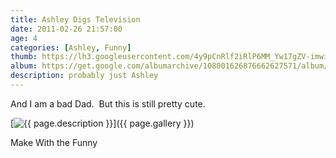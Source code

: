 ```yaml
---
title: Ashley Digs Television
date: 2011-02-26 21:57:00
age: 4
categories: [Ashley, Funny]
thumb: https://lh3.googleusercontent.com/4y9pCnRlf2iRlP6MM_Yw17gZV-imwi6A07dWkU0_eFOUb9K_3G5tPjOhjR0YxBh3weDhhRJVAxX7ipsQl_Kanwz7P32Cztia9zecIjhT7Rs=w293-h220
album: https://get.google.com/albumarchive/108001626876662627571/album/AF1QipOKY04kjuaqSvAl_Ni7Ub8Bk7A4WVSUqwHUYc4v?authKey=COy0p_n9g7ulKg
description: probably just Ashley
---
```

And I am a bad Dad.  But this is still pretty cute.

[<img src="{{ page.thumb }}" alt="{{ page.description }}" class="wyseguys-album"/>]({{ page.gallery }})

Make With the Funny